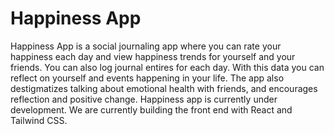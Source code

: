# Happiness App
Happiness App is a social journaling app where you can rate your happiness each day and view happiness trends for yourself and your friends. You can also log journal entires for each day. With this data you can reflect on yourself and events happening in your life. The app also destigmatizes talking about emotional health with friends, and encourages reflection and positive change.
Happiness app is currently under development. We are currently building the front end with React and Tailwind CSS.

